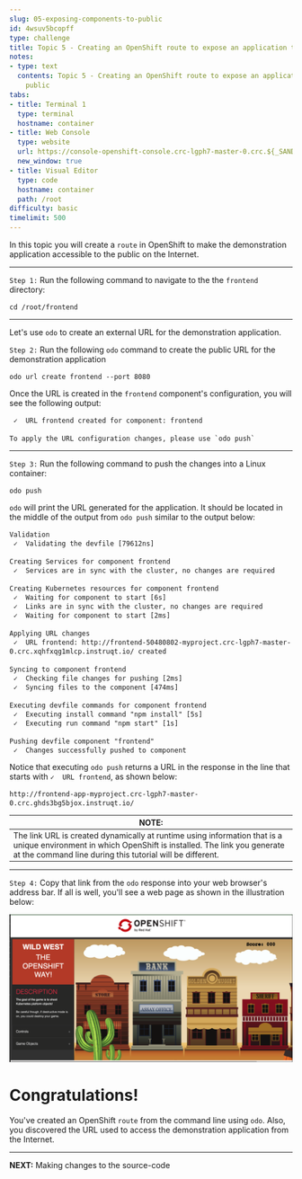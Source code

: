 ```yaml
---
slug: 05-exposing-components-to-public
id: 4wsuv5bcopff
type: challenge
title: Topic 5 - Creating an OpenShift route to expose an application to the public
notes:
- type: text
  contents: Topic 5 - Creating an OpenShift route to expose an application to the
    public
tabs:
- title: Terminal 1
  type: terminal
  hostname: container
- title: Web Console
  type: website
  url: https://console-openshift-console.crc-lgph7-master-0.crc.${_SANDBOX_ID}.instruqt.io
  new_window: true
- title: Visual Editor
  type: code
  hostname: container
  path: /root
difficulty: basic
timelimit: 500
---
```

In this topic you will create a `route` in OpenShift to make the demonstration application accessible to the public on the Internet.

----

`Step 1:` Run the following command to navigate to the the `frontend` directory:

```
cd /root/frontend
```

----

Let's use `odo` to create an external URL for the demonstration application.

`Step 2:` Run the following `odo` command to create the public URL for the demonstration application

```
odo url create frontend --port 8080
```

Once the URL is created in the `frontend` component's configuration, you will see the following output:

```
 ✓  URL frontend created for component: frontend

To apply the URL configuration changes, please use `odo push`
```

----

`Step 3:`  Run the following command to push the changes into a Linux container:

```
odo push
```

`odo` will print the URL generated for the application. It should be located in the middle of the output from `odo push` similar to the output below:

```
Validation
 ✓  Validating the devfile [79612ns]

Creating Services for component frontend
 ✓  Services are in sync with the cluster, no changes are required

Creating Kubernetes resources for component frontend
 ✓  Waiting for component to start [6s]
 ✓  Links are in sync with the cluster, no changes are required
 ✓  Waiting for component to start [2ms]

Applying URL changes
 ✓  URL frontend: http://frontend-50480802-myproject.crc-lgph7-master-0.crc.xqhfxqg1mlcp.instruqt.io/ created

Syncing to component frontend
 ✓  Checking file changes for pushing [2ms]
 ✓  Syncing files to the component [474ms]

Executing devfile commands for component frontend
 ✓  Executing install command "npm install" [5s]
 ✓  Executing run command "npm start" [1s]

Pushing devfile component "frontend"
 ✓  Changes successfully pushed to component
```

Notice that executing `odo push` returns a URL in the response in the line that starts with `✓  URL frontend`, as shown below:

```
http://frontend-app-myproject.crc-lgph7-master-0.crc.ghds3bg5bjox.instruqt.io/
```

|NOTE:|
|----|
|The link URL is created dynamically at runtime using information that is a unique environment in which OpenShift is installed. The link you generate at the command line during this tutorial will be different.|

----

`Step 4:`  Copy that link  from the  `odo` response into your web browser's address bar. If all is well, you'll see a web page as shown in the illustration below:

![Wild West UI](../assets/wild-west.png)

# Congratulations!

 You've created an OpenShift `route` from the command line using `odo`. Also, you discovered the URL used to access the demonstration application from the Internet.

----

**NEXT:** Making changes to the source-code
